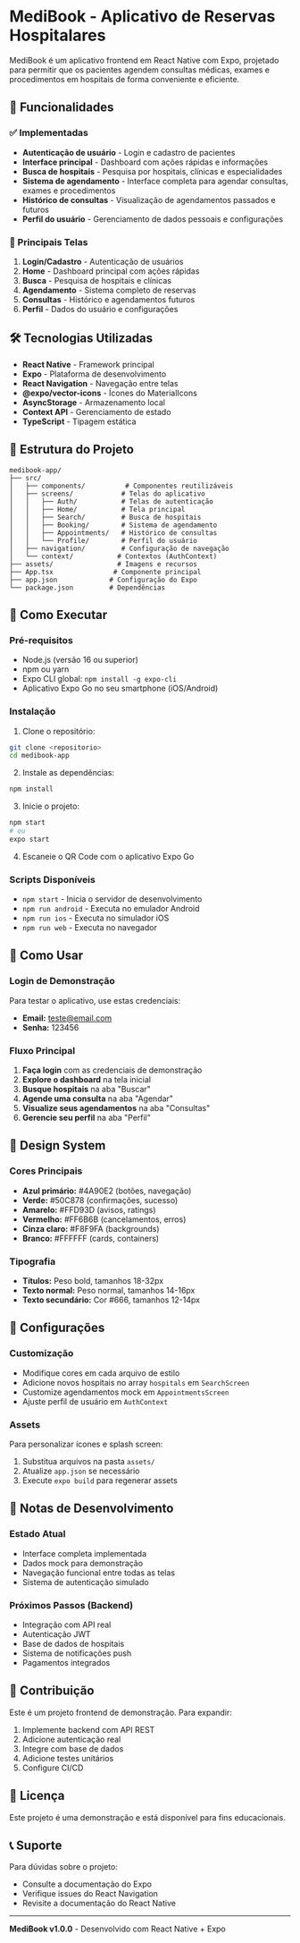 # MediBook - Aplicativo de Reservas Hospitalares

MediBook é um aplicativo frontend em React Native com Expo, projetado para permitir que os pacientes agendem consultas médicas, exames e procedimentos em hospitais de forma conveniente e eficiente.

## 🏥 Funcionalidades

### ✅ Implementadas
- **Autenticação de usuário** - Login e cadastro de pacientes
- **Interface principal** - Dashboard com ações rápidas e informações
- **Busca de hospitais** - Pesquisa por hospitais, clínicas e especialidades
- **Sistema de agendamento** - Interface completa para agendar consultas, exames e procedimentos
- **Histórico de consultas** - Visualização de agendamentos passados e futuros
- **Perfil do usuário** - Gerenciamento de dados pessoais e configurações

### 🎯 Principais Telas
1. **Login/Cadastro** - Autenticação de usuários
2. **Home** - Dashboard principal com ações rápidas
3. **Busca** - Pesquisa de hospitais e clínicas
4. **Agendamento** - Sistema completo de reservas
5. **Consultas** - Histórico e agendamentos futuros
6. **Perfil** - Dados do usuário e configurações

## 🛠️ Tecnologias Utilizadas

- **React Native** - Framework principal
- **Expo** - Plataforma de desenvolvimento
- **React Navigation** - Navegação entre telas
- **@expo/vector-icons** - Ícones do MaterialIcons
- **AsyncStorage** - Armazenamento local
- **Context API** - Gerenciamento de estado
- **TypeScript** - Tipagem estática

## 📱 Estrutura do Projeto

```
medibook-app/
├── src/
│   ├── components/          # Componentes reutilizáveis
│   ├── screens/            # Telas do aplicativo
│   │   ├── Auth/           # Telas de autenticação
│   │   ├── Home/           # Tela principal
│   │   ├── Search/         # Busca de hospitais
│   │   ├── Booking/        # Sistema de agendamento
│   │   ├── Appointments/   # Histórico de consultas
│   │   └── Profile/        # Perfil do usuário
│   ├── navigation/         # Configuração de navegação
│   └── context/           # Contextos (AuthContext)
├── assets/                # Imagens e recursos
├── App.tsx               # Componente principal
├── app.json             # Configuração do Expo
└── package.json         # Dependências
```

## 🚀 Como Executar

### Pré-requisitos
- Node.js (versão 16 ou superior)
- npm ou yarn
- Expo CLI global: `npm install -g expo-cli`
- Aplicativo Expo Go no seu smartphone (iOS/Android)

### Instalação
1. Clone o repositório:
```bash
git clone <repositorio>
cd medibook-app
```

2. Instale as dependências:
```bash
npm install
```

3. Inicie o projeto:
```bash
npm start
# ou
expo start
```

4. Escaneie o QR Code com o aplicativo Expo Go

### Scripts Disponíveis
- `npm start` - Inicia o servidor de desenvolvimento
- `npm run android` - Executa no emulador Android
- `npm run ios` - Executa no simulador iOS
- `npm run web` - Executa no navegador

## 📱 Como Usar

### Login de Demonstração
Para testar o aplicativo, use estas credenciais:
- **Email:** teste@email.com
- **Senha:** 123456

### Fluxo Principal
1. **Faça login** com as credenciais de demonstração
2. **Explore o dashboard** na tela inicial
3. **Busque hospitais** na aba "Buscar"
4. **Agende uma consulta** na aba "Agendar"
5. **Visualize seus agendamentos** na aba "Consultas"
6. **Gerencie seu perfil** na aba "Perfil"

## 🎨 Design System

### Cores Principais
- **Azul primário:** #4A90E2 (botões, navegação)
- **Verde:** #50C878 (confirmações, sucesso)
- **Amarelo:** #FFD93D (avisos, ratings)
- **Vermelho:** #FF6B6B (cancelamentos, erros)
- **Cinza claro:** #F8F9FA (backgrounds)
- **Branco:** #FFFFFF (cards, containers)

### Tipografia
- **Títulos:** Peso bold, tamanhos 18-32px
- **Texto normal:** Peso normal, tamanhos 14-16px
- **Texto secundário:** Cor #666, tamanhos 12-14px

## 🔧 Configurações

### Customização
- Modifique cores em cada arquivo de estilo
- Adicione novos hospitais no array `hospitals` em `SearchScreen`
- Customize agendamentos mock em `AppointmentsScreen`
- Ajuste perfil de usuário em `AuthContext`

### Assets
Para personalizar ícones e splash screen:
1. Substitua arquivos na pasta `assets/`
2. Atualize `app.json` se necessário
3. Execute `expo build` para regenerar assets

## 📝 Notas de Desenvolvimento

### Estado Atual
- Interface completa implementada
- Dados mock para demonstração
- Navegação funcional entre todas as telas
- Sistema de autenticação simulado

### Próximos Passos (Backend)
- Integração com API real
- Autenticação JWT
- Base de dados de hospitais
- Sistema de notificações push
- Pagamentos integrados

## 🤝 Contribuição

Este é um projeto frontend de demonstração. Para expandir:

1. Implemente backend com API REST
2. Adicione autenticação real
3. Integre com base de dados
4. Adicione testes unitários
5. Configure CI/CD

## 📄 Licença

Este projeto é uma demonstração e está disponível para fins educacionais.

## 📞 Suporte

Para dúvidas sobre o projeto:
- Consulte a documentação do Expo
- Verifique issues do React Navigation
- Revisite a documentação do React Native

---

**MediBook v1.0.0** - Desenvolvido com React Native + Expo